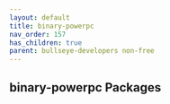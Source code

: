```yaml
---
layout: default
title: binary-powerpc
nav_order: 157
has_children: true
parent: bullseye-developers non-free
---
```


## binary-powerpc Packages
